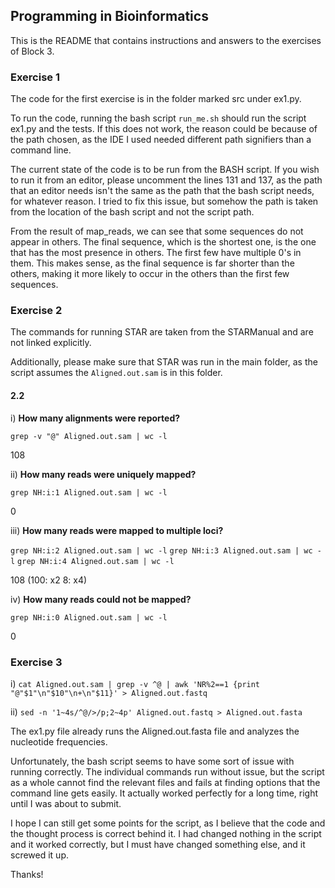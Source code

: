 ## Programming in Bioinformatics

This is the README that contains instructions and answers to the exercises of Block 3.

### Exercise 1
The code for the first exercise is in the folder marked src under ex1.py.

To run the code, running the bash script `run_me.sh` should run the script ex1.py and the tests. If this does not work,
the reason could be because of the path chosen, as the IDE I used needed different path signifiers than a command line. 

The current state of the code is to be run from the BASH script. If you wish to run it from an editor, please uncomment
the lines 131 and 137, as the path that an editor needs isn't the same as the path that the bash script needs, for whatever reason. 
I tried to fix this issue, but somehow the path is taken from the location of the bash script and not the script path.

From the result of map_reads, we can see that some sequences do not appear in others. The final sequence, which is the shortest one, 
is the one that has the most presence in others. The first few have multiple 0's in them. This makes sense, as the final sequence is 
far shorter than the others, making it more likely to occur in the others than the first few sequences.

### Exercise 2
The commands for running STAR are taken from the STARManual and are not linked explicitly.

Additionally, please make sure that STAR was run in the main folder, as the script assumes the `Aligned.out.sam` is in this folder.
#### 2.2
i) **How many alignments were reported?**

`grep -v "@" Aligned.out.sam | wc -l`

108

ii) **How many reads were uniquely mapped?**

`grep NH:i:1 Aligned.out.sam | wc -l`

0

iii) **How many reads were mapped to multiple loci?**

`grep NH:i:2 Aligned.out.sam | wc -l`
`grep NH:i:3 Aligned.out.sam | wc -l`
`grep NH:i:4 Aligned.out.sam | wc -l`

108 (100: x2 8: x4)

iv) **How many reads could not be mapped?**

`grep NH:i:0 Aligned.out.sam | wc -l`

0

### Exercise 3

i) `cat Aligned.out.sam | grep -v ^@ | awk 'NR%2==1 {print "@"$1"\n"$10"\n+\n"$11}' > Aligned.out.fastq`

ii) `sed -n '1~4s/^@/>/p;2~4p' Aligned.out.fastq > Aligned.out.fasta`

The ex1.py file already runs the Aligned.out.fasta file and analyzes the nucleotide frequencies.

Unfortunately, the bash script seems to have some sort of issue with running correctly. The individual commands run without
issue, but the script as a whole cannot find the relevant files and fails at finding options that the command line gets easily.
It actually worked perfectly for a long time, right until I was about to submit. 

I hope I can still get some points for the script, as I believe that the code and the thought process is correct behind it. 
I had changed nothing in the script and it worked correctly, but I must have changed something else, and it screwed it up. 

Thanks! 
